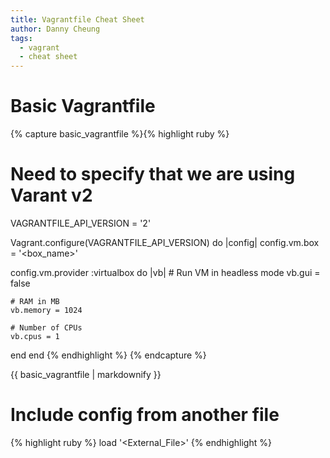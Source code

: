 ```yaml
---
title: Vagrantfile Cheat Sheet
author: Danny Cheung
tags:
  - vagrant
  - cheat sheet
---
```


# Basic Vagrantfile


{% capture basic_vagrantfile %}{% highlight ruby %}
# Need to specify that we are using Varant v2
VAGRANTFILE_API_VERSION = '2'

Vagrant.configure(VAGRANTFILE_API_VERSION) do |config|
  config.vm.box = '<box_name>'

  config.vm.provider :virtualbox do |vb|
    # Run VM in headless mode
    vb.gui = false

    # RAM in MB
    vb.memory = 1024

    # Number of CPUs
    vb.cpus = 1
  end
end
{% endhighlight %}
{% endcapture %}

{{ basic_vagrantfile | markdownify }}

# Include config from another file

{% highlight ruby %}
load '<External_File>'
{% endhighlight %}

